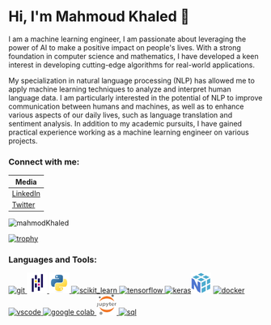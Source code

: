 <h1 align="left">Hi, I'm Mahmoud Khaled 👋</h1> 

I am a machine learning engineer, I am passionate about leveraging the power of AI to make a positive impact on people's lives. With a strong foundation in computer science and mathematics, I have developed a keen interest in developing cutting-edge algorithms for real-world applications.

My specialization in natural language processing (NLP) has allowed me to apply machine learning techniques to analyze and interpret human language data. I am particularly interested in the potential of NLP to improve communication between humans and machines, as well as to enhance various aspects of our daily lives, such as language translation and sentiment analysis. In addition to my academic pursuits, I have gained practical experience working as a machine learning engineer on various projects.

<h3 align="left">Connect with me:</h3>

| Media  |
| ------------- |
| [LinkedIn ](https://www.linkedin.com/in/mahmod-khaled/)  |
| [Twitter ](https://twitter.com/mahmoud97265350)  |

<p align="left"> <img src="https://komarev.com/ghpvc/?username=mahmodKhaled &label=Profile%20views&color=0e75b6&style=flat" alt="mahmodKhaled " /> </p>

[![trophy](https://github-profile-trophy.vercel.app/?username=mahmodKhaled)](https://github.com/ryo-ma/github-profile-trophy)

<h3 align="left">Languages and Tools:</h3>
<p align="left"> <a href="https://git-scm.com/" target="_blank" rel="noreferrer"> <img src="https://www.vectorlogo.zone/logos/git-scm/git-scm-icon.svg" alt="git" width="40" height="40"/> </a> <a href="https://pandas.pydata.org/" target="_blank" rel="noreferrer"> <img src="https://raw.githubusercontent.com/devicons/devicon/2ae2a900d2f041da66e950e4d48052658d850630/icons/pandas/pandas-original.svg" alt="pandas" width="40" height="40"/> </a> <a href="https://www.python.org" target="_blank" rel="noreferrer"> <img src="https://raw.githubusercontent.com/devicons/devicon/master/icons/python/python-original.svg" alt="python" width="40" height="40"/> </a> <a href="https://scikit-learn.org/" target="_blank" rel="noreferrer"> <img src="https://upload.wikimedia.org/wikipedia/commons/0/05/Scikit_learn_logo_small.svg" alt="scikit_learn" width="40" height="40"/> </a> <a href="https://www.tensorflow.org" target="_blank" rel="noreferrer"> <img src="https://www.vectorlogo.zone/logos/tensorflow/tensorflow-icon.svg" alt="tensorflow" width="40" height="40"/> </a> <a href="https://keras.io/" target="_blank" rel="noreferrer"><img src="https://www.vectorlogo.zone/logos/keras/keras-icon.svg" alt="keras" width="40" height="40"/></a><a href="https://numpy.org/" target="_blank" rel="noreferrer"><img src="https://raw.githubusercontent.com/devicons/devicon/master/icons/numpy/numpy-original.svg" alt="numpy" width="40" height="40"/></a> <a href="https://www.docker.com/" target="_blank" rel="noreferrer"><img src="https://www.vectorlogo.zone/logos/docker/docker-icon.svg" alt="docker" width="40" height="40"/> </a> <a href="https://code.visualstudio.com/" target="_blank" rel="noreferrer"><img src="https://www.vectorlogo.zone/logos/visualstudio_code/visualstudio_code-icon.svg" alt="vscode" width="40" height="40"/> </a> <a href="https://colab.research.google.com/" target="_blank" rel="noreferrer"> <img src="https://www.vectorlogo.zone/logos/google_colab/google_colab-icon.svg" alt="google colab" width="40" height="40"/> </a> <a href="https://jupyter.org/" target="_blank" rel="noreferrer"> <img src="https://raw.githubusercontent.com/devicons/devicon/master/icons/jupyter/jupyter-original-wordmark.svg" alt="jupyter" width="40" height="40"/> </a> <a href="https://en.wikipedia.org/wiki/SQL" target="_blank" rel="noreferrer"><img src="https://www.vectorlogo.zone/logos/mysql/mysql-ar21.svg" alt="sql" width="40" height="40"/> </a>
</p>

